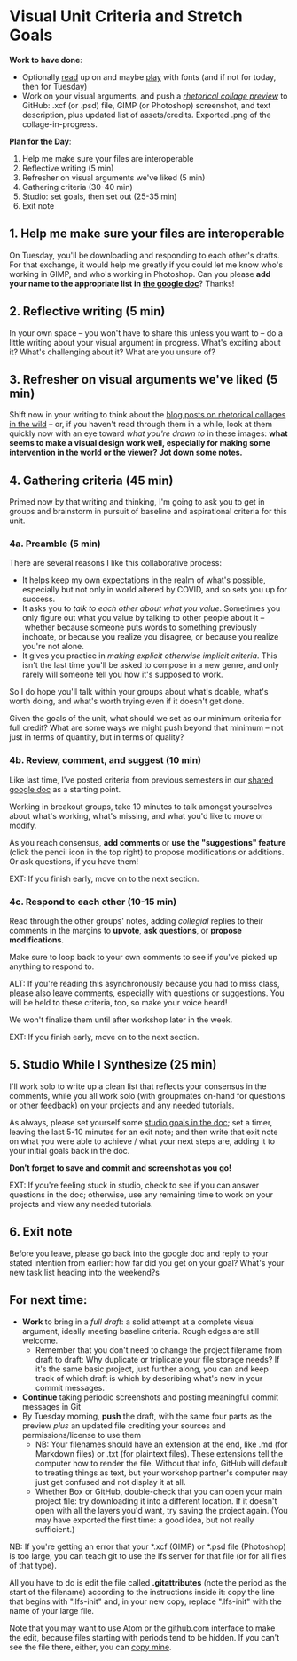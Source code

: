 
# Visual Unit Criteria and Stretch Goals

**Work to have done**:

* Optionally [read](https://canvas.pitt.edu/courses/132963/assignments/866445) up on and maybe [play](http://www.typeconnection.com) with fonts (and if not for today, then for Tuesday)
* Work on your visual arguments, and push a _[rhetorical collage preview](https://github.com/benmiller314/visual-argument-2022spring#deadlines-and-products)_ to GitHub: .xcf (or .psd) file, GIMP (or Photoshop) screenshot, and text description, plus updated list of assets/credits. Exported .png of the collage-in-progress.

**Plan for the Day**:
1. Help me make sure your files are interoperable
2. Reflective writing (5 min)
3. Refresher on visual arguments we've liked (5 min)
4. Gathering criteria (30-40 min)
5. Studio: set goals, then set out (25-35 min)
6. Exit note

## 1. Help me make sure your files are interoperable

On Tuesday, you'll be downloading and responding to each other's drafts. For that exchange, it would help me greatly if you could let me know who's working in GIMP, and who's working in Photoshop. Can you please **add your name to the appropriate list in [the google doc](http://bit.ly/cdm2022spring-notes#heading=h.8miwxgrzx4nk)**? Thanks!

## 2. Reflective writing (5 min)
<div class="alert alert-success">
In your own space – you won't have to share this unless you want to – do a little writing about your visual argument in progress. What's exciting about it? What's challenging about it? What are you unsure of?
</div>

## 3. Refresher on visual arguments we've liked (5 min)
Shift now in your writing to think about the [blog posts on rhetorical collages in the wild]({{site.github.issues_url}}/7) – or, if you haven't read through them in a while, look at them quickly now with an eye toward _what you're drawn to_ in these images: **what seems to make a visual design work well, especially for making some intervention in the world or the viewer? Jot down some notes.**

## 4. Gathering criteria (45 min)
Primed now by that writing and thinking, I'm going to ask you to get in groups and brainstorm in pursuit of baseline and aspirational criteria for this unit.

### 4a. Preamble (5 min)
There are several reasons I like this collaborative process:

* It helps keep my own expectations in the realm of what's possible, especially but not only in world altered by COVID, and so sets you up for success.
* It asks you to *talk to each other about what you value*. Sometimes you only figure out what you value by talking to other people about it – whether because someone puts words to something previously inchoate, or because you realize you disagree, or because you realize you're not alone.
* It gives you practice in *making explicit otherwise implicit criteria*. This isn't the last time you'll be asked to compose in a new genre, and only rarely will someone tell you how it's supposed to work.

So I do hope you'll talk within your groups about what's doable, what's worth doing, and what's worth trying even if it doesn't get done.

Given the goals of the unit, what should we set as our minimum criteria for full credit? What are some ways we might push beyond that minimum – not just in terms of quantity, but in terms of quality?

### 4b. Review, comment, and suggest (10 min)
Like last time, I've posted criteria from previous semesters in our [shared google doc](http://bit.ly/cdm2022spring-notes#heading=h.nw8ak0e20moc) as a starting point.

<div class="alert alert-success">
Working in breakout groups, take 10 minutes to talk amongst yourselves about what's working, what's missing, and what you'd like to move or modify.

As you reach consensus, <strong>add comments</strong> or <strong>use the "suggestions" feature</strong> (click the pencil icon in the top right) to propose modifications or additions. Or ask questions, if you have them!
</div>

EXT: If you finish early, move on to the next section.


### 4c. Respond to each other (10-15 min)
Read through the other groups' notes, adding *collegial* replies to their comments in the margins to **upvote**, **ask questions**, or **propose modifications**.

Make sure to loop back to your own comments to see if you've picked up anything to respond to.

<div class="alert alert-warning">
ALT: If you're reading this asynchronously because you had to miss class, please also leave comments, especially with questions or suggestions. You will be held to these criteria, too, so make your voice heard!

We won't finalize them until after workshop later in the week.
</div>

EXT: If you finish early, move on to the next section.

## 5. Studio While I Synthesize (25 min)

I'll work solo to write up a clean list that reflects your consensus in the comments, while you all work solo (with groupmates on-hand for questions or other feedback) on your projects and any needed tutorials.

<div class="alert alert-success">As always, please set yourself some <a href="http://bit.ly/cdm2022spring-notes">studio goals in the doc</a>; set a timer, leaving the last 5-10 minutes for an exit note; and then write that exit note on what you were able to achieve / what your next steps are, adding it to your initial goals back in the doc.</div>

<p class="text-center"><strong>Don't forget to save and commit and screenshot as you go!</strong></p>
<!--
<div class="alert alert-warning">
NB: If you're joining us asynchronously, please do add your goals and reflections to the doc whenever you're able to "do" today's lesson.
</div> -->


EXT: If you're feeling stuck in studio, check to see if you can answer questions in the doc; otherwise, use any remaining time to work on your projects and view any needed tutorials.

## 6. Exit note
Before you leave, please go back into the google doc and reply to your stated intention from earlier: how far did you get on your goal? What's your new task list heading into the weekend?s


## For next time:
* **Work** to bring in a _full draft_: a solid attempt at a complete visual argument, ideally meeting baseline criteria. Rough edges are still welcome.
  - Remember that you don't need to change the project filename from draft to draft: Why duplicate or triplicate your file storage needs? If it's the same basic project, just further along, you can and keep track of which draft is which by describing what's new in your commit messages.
* **Continue** taking periodic screenshots and posting meaningful commit messages in Git
* By Tuesday morning, **push** the draft, with the same four parts as the preview *plus* an updated file crediting your sources and permissions/license to use them
  - NB: Your filenames should have an extension at the end, like .md (for Markdown files) or .txt (for plaintext files). These extensions tell the computer how to render the file. Without that info, GitHub will default to treating things as text, but your workshop partner's computer may just get confused and not display it at all.
  - Whether Box or GitHub, double-check that you can open your main project file: try downloading it into a different location. If it doesn't open with all the layers you'd want, try saving the project again. (You may have exported the first time: a good idea, but not really sufficient.)


<div class="alert alert-info">
  <p>NB: If you're getting an error that your *.xcf (GIMP) or *.psd file (Photoshop) is too large, you can teach git to use the lfs server for that file (or for all files of that type). </p>

  <p>All you have to do is edit the file called <strong>.gitattributes</strong> (note the period as the start of the filename) according to the instructions inside it: copy the line that begins with ".lfs-init" and, in your new copy, replace ".lfs-init" with the name of your large file. </p>

  <p>Note that you may want to use Atom or the github.com interface to make the edit, because files starting with periods tend to be hidden. If you can't see the file there, either, you can <a href="https://github.com/benmiller314/visual-argument-2022spring/blob/master/.gitattributes">copy mine</a>. </p>
</div>


<!--
<div class="alert alert-danger"><strong>If you couldn't get git-lfs working</strong>, and even a zip file is too big for GitHub, <a href="https://www.technology.pitt.edu/services/cloud-collaboration-box-and-onedrive">you can use OneDrive</a> to share your files. But please still do use git to keep track of your revision choices when possible, perhaps by committing screenshots with noes. And may I suggest adding a link to your OneDrive folder in your GitHub repository's README.md?
</div>
-->
